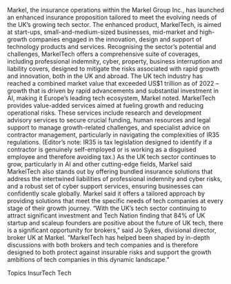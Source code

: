 Markel, the insurance operations within the Markel Group Inc., has launched an enhanced insurance proposition tailored to meet the evolving needs of the UK’s growing tech sector.
The enhanced product, MarkelTech, is aimed at start-ups, small-and-medium-sized businesses, mid-market and high-growth companies engaged in the innovation, design and support of technology products and services.
Recognising the sector’s potential and challenges, MarkelTech offers a comprehensive suite of coverages, including professional indemnity, cyber, property, business interruption and liability covers, designed to mitigate the risks associated with rapid growth and innovation, both in the UK and abroad.
The UK tech industry has reached a combined market value that exceeded US$1 trillion as of 2022 – growth that is driven by rapid advancements and substantial investment in AI, making it Europe’s leading tech ecosystem, Markel noted.
MarkelTech provides value-added services aimed at fueling growth and reducing operational risks. These services include research and development advisory services to secure crucial funding, human resources and legal support to manage growth-related challenges, and specialist advice on contractor management, particularly in navigating the complexities of IR35 regulations. (Editor’s note: IR35 is tax legislation designed to identify if a contractor is genuinely self-employed or is working as a disguised employee and therefore avoiding tax.)
As the UK tech sector continues to grow, particularly in AI and other cutting-edge fields, Markel said MarkelTech also stands out by offering bundled insurance solutions that address the intertwined liabilities of professional indemnity and cyber risks, and a robust set of cyber support services, ensuring businesses can confidently scale globally.
Markel said it offers a tailored approach by providing solutions that meet the specific needs of tech companies at every stage of their growth journey.
“With the UK’s tech sector continuing to attract significant investment and Tech Nation finding that 84% of UK startup and scaleup founders are positive about the future of UK tech, there is a significant opportunity for brokers,” said Jo Sykes, divisional director, broker UK at Markel. “MarkelTech has helped been shaped by in-depth discussions with both brokers and tech companies and is therefore designed to both protect against insurable risks and support the growth ambitions of tech companies in this dynamic landscape.”

Topics
InsurTech
Tech
